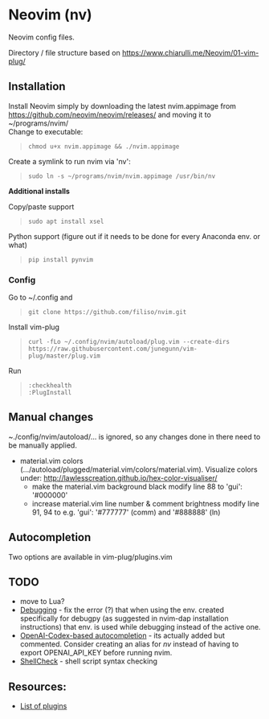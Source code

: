 # Neovim (nv)
Neovim config files.

Directory / file structure based on https://www.chiarulli.me/Neovim/01-vim-plug/

## Installation
Install Neovim simply by downloading the latest nvim.appimage from
https://github.com/neovim/neovim/releases/ and moving it to ~/programs/nvim/  
Change to executable:
> ```
> chmod u+x nvim.appimage && ./nvim.appimage
> ```

Create a symlink to run nvim via 'nv':
> ```
> sudo ln -s ~/programs/nvim/nvim.appimage /usr/bin/nv
> ```

**Additional installs**

Copy/paste support

> ```
> sudo apt install xsel
> ```

Python support (figure out if it needs to be done for every Anaconda env. or what)

> ```
> pip install pynvim
> ```

### Config

Go to ~/.config and
> ```
> git clone https://github.com/filiso/nvim.git
> ```

Install vim-plug
> ```
> curl -fLo ~/.config/nvim/autoload/plug.vim --create-dirs https://raw.githubusercontent.com/junegunn/vim-plug/master/plug.vim
> ```

Run
> ```
> :checkhealth
> :PlugInstall
> ```

## Manual changes
~./config/nvim/autoload/... is ignored, so any changes done in there need to be manually applied.

- material.vim colors (.../autoload/plugged/material.vim/colors/material.vim). Visualize colors under: http://lawlesscreation.github.io/hex-color-visualiser/
  - make the material.vim background black
    modify line 88 to 'gui': '#000000'
  - increase material.vim line number & comment brightness
    modify line 91, 94 to e.g. 'gui': '#777777' (comm) and '#888888' (ln)


## Autocompletion
Two options are available in vim-plug/plugins.vim


## TODO
- move to Lua?
- [Debugging](https://github.com/mfussenegger/nvim-dap) - fix the error (?) that when using the env. created specifically for debugpy (as suggested in nvim-dap installation instructions) that env. is used while debugging instead of the active one.
- [OpenAI-Codex-based autocompletion](https://github.com/jameshiew/nvim-magic) - its actually added but commented. Consider creating an alias for *nv* instead of having to export OPENAI_API_KEY before running nvim.
- [ShellCheck](https://github.com/koalaman/shellcheck) - shell script syntax checking


## Resources:
- [List of plugins](https://github.com/rockerBOO/awesome-neovim#preconfigured-configurations)
